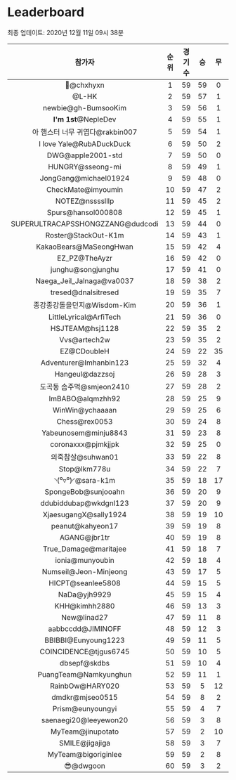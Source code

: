 # Leaderboard
최종 업데이트: 2020년 12월 11일 09시 38분




| 참가자 | 순위 | 경기수 | 승 | 무 | 패 | 승점 |
|:---:|:---:|:---:|:---:|:---:|:---:|:---:|
| 👑@chxhyxn | 1 | 59 | 59 | 0 | 0 | 177 |
| @L-HK | 2 | 59 | 57 | 1 | 1 | 172 |
| newbie@gh-BumsooKim | 3 | 59 | 56 | 1 | 2 | 169 |
| **I'm 1st**@NepleDev | 4 | 59 | 55 | 1 | 3 | 166 |
| 아 햄스터 너무 귀엽다@rakbin007 | 5 | 59 | 54 | 1 | 4 | 163 |
| I love Yale@RubADuckDuck | 6 | 59 | 50 | 2 | 7 | 152 |
| DWG@apple2001-std | 7 | 59 | 50 | 0 | 9 | 150 |
| HUNGRY@sseong-mi | 8 | 59 | 49 | 1 | 9 | 148 |
| JongGang@michael01924 | 9 | 59 | 48 | 0 | 11 | 144 |
| CheckMate@imyoumin | 10 | 59 | 47 | 2 | 10 | 143 |
| NOTEZ@nsssslllp | 11 | 59 | 45 | 2 | 12 | 137 |
| Spurs@hansol000808 | 12 | 59 | 45 | 1 | 13 | 136 |
| SUPERULTRACAPSSHONGZZANG@dudcodi | 13 | 59 | 44 | 0 | 15 | 132 |
| Roster@StackOut-K1m | 14 | 59 | 43 | 1 | 15 | 130 |
| KakaoBears@MaSeongHwan | 15 | 59 | 42 | 4 | 13 | 130 |
| EZ_PZ@TheAyzr | 16 | 59 | 42 | 0 | 17 | 126 |
| junghu@songjunghu | 17 | 59 | 41 | 0 | 18 | 123 |
| Naega_Jeil_Jalnaga@va0037 | 18 | 59 | 38 | 2 | 19 | 116 |
| tresed@dnalsitresed | 19 | 59 | 35 | 7 | 17 | 112 |
| 종강종강돌을던지@Wisdom-Kim | 20 | 59 | 36 | 1 | 22 | 109 |
| LittleLyrical@ArfiTech | 21 | 59 | 36 | 0 | 23 | 108 |
| HSJTEAM@hsj1128 | 22 | 59 | 35 | 2 | 22 | 107 |
| Vvs@artech2w | 23 | 59 | 35 | 2 | 22 | 107 |
| EZ@CDoubleH | 24 | 59 | 22 | 35 | 2 | 101 |
| Adventurer@Imhanbin123 | 25 | 59 | 32 | 4 | 23 | 100 |
| Hangeul@dazzsoj | 26 | 59 | 28 | 3 | 28 | 87 |
| 도곡동 솜주먹@smjeon2410 | 27 | 59 | 28 | 2 | 29 | 86 |
| ImBABO@alqmzhh92 | 28 | 59 | 25 | 9 | 25 | 84 |
| WinWin@ychaaaan | 29 | 59 | 25 | 6 | 28 | 81 |
| Chess@rex0053 | 30 | 59 | 24 | 8 | 27 | 80 |
| Yabeunosem@minju8843 | 31 | 59 | 23 | 8 | 28 | 77 |
| coronaxxx@pjmkjjpk | 32 | 59 | 25 | 0 | 34 | 75 |
| 의죽참살@suhwan01 | 33 | 59 | 22 | 8 | 29 | 74 |
| Stop@lkm778u | 34 | 59 | 22 | 7 | 30 | 73 |
| ◝(⁰▿⁰)◜@sara-k1m | 35 | 59 | 18 | 17 | 24 | 71 |
| SpongeBob@sunjooahn | 36 | 59 | 20 | 9 | 30 | 69 |
| ddubiddubap@wkdgnl123 | 37 | 59 | 20 | 9 | 30 | 69 |
| XjaesugangX@sally1924 | 38 | 59 | 19 | 10 | 30 | 67 |
| peanut@kahyeon17 | 39 | 59 | 19 | 8 | 32 | 65 |
| AGANG@jbr1tr | 40 | 59 | 19 | 8 | 32 | 65 |
| True_Damage@maritajee | 41 | 59 | 18 | 7 | 34 | 61 |
| ionia@munyoubin | 42 | 59 | 18 | 4 | 37 | 58 |
| Numseil@Jeon-Minjeong | 43 | 59 | 17 | 5 | 37 | 56 |
| HICPT@seanlee5808 | 44 | 59 | 15 | 5 | 39 | 50 |
| NaDa@yjh9929 | 45 | 59 | 15 | 4 | 40 | 49 |
| KHH@kimhh2880 | 46 | 59 | 13 | 3 | 43 | 42 |
| New@linad27 | 47 | 59 | 11 | 8 | 40 | 41 |
| aabbccdd@JIMINOFF | 48 | 59 | 12 | 3 | 44 | 39 |
| BBIBBI@Eunyoung1223 | 49 | 59 | 11 | 5 | 43 | 38 |
| COINCIDENCE@tjgus6745 | 50 | 59 | 10 | 5 | 44 | 35 |
| dbsepf@skdbs | 51 | 59 | 10 | 4 | 45 | 34 |
| PuangTeam@Namkyunghun | 52 | 59 | 11 | 1 | 47 | 34 |
| RainbOw@HARY020 | 53 | 59 | 5 | 12 | 42 | 27 |
| dmdkr@mjseo0515 | 54 | 59 | 8 | 2 | 49 | 26 |
| Prism@eunyoungyi | 55 | 59 | 4 | 7 | 48 | 19 |
| saenaegi20@leeyewon20 | 56 | 59 | 3 | 8 | 48 | 17 |
| MyTeam@jinupotato | 57 | 59 | 2 | 10 | 47 | 16 |
| SMILE@jigajiga | 58 | 59 | 3 | 7 | 49 | 16 |
| MyTeam@bigoriginlee | 59 | 59 | 2 | 8 | 49 | 14 |
| 😎@dwgoon | 60 | 59 | 3 | 2 | 54 | 11 |